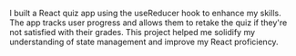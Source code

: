 I built a React quiz app using the useReducer hook to enhance my skills. The app tracks user progress and allows them to retake the quiz if they're not satisfied with their grades. This project helped me solidify my understanding of state management and improve my React proficiency.






